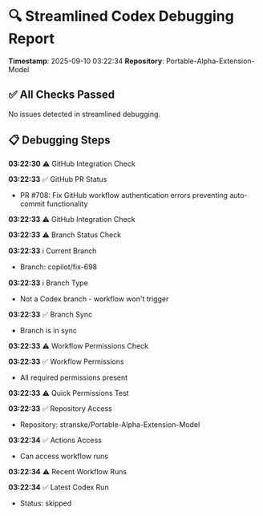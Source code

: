 # 🔍 Streamlined Codex Debugging Report

**Timestamp**: 2025-09-10 03:22:34
**Repository**: Portable-Alpha-Extension-Model

## ✅ All Checks Passed
No issues detected in streamlined debugging.

## 📋 Debugging Steps
**03:22:30** ⚠️ GitHub Integration Check

**03:22:33** ✅ GitHub PR Status
  - PR #708: Fix GitHub workflow authentication errors preventing auto-commit functionality

**03:22:33** ⚠️ GitHub Integration Check

**03:22:33** ⚠️ Branch Status Check

**03:22:33** ℹ️ Current Branch
  - Branch: copilot/fix-698

**03:22:33** ℹ️ Branch Type
  - Not a Codex branch - workflow won't trigger

**03:22:33** ✅ Branch Sync
  - Branch is in sync

**03:22:33** ⚠️ Workflow Permissions Check

**03:22:33** ✅ Workflow Permissions
  - All required permissions present

**03:22:33** ⚠️ Quick Permissions Test

**03:22:33** ✅ Repository Access
  - Repository: stranske/Portable-Alpha-Extension-Model

**03:22:34** ✅ Actions Access
  - Can access workflow runs

**03:22:34** ⚠️ Recent Workflow Runs

**03:22:34** ✅ Latest Codex Run
  - Status: skipped
